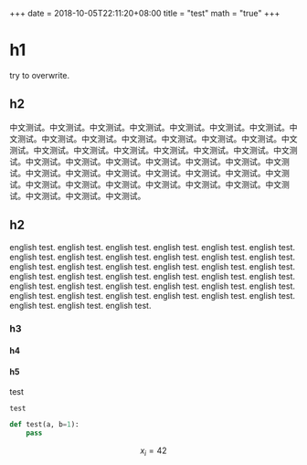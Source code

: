 +++ 
date = 2018-10-05T22:11:20+08:00
title = "test"
math = "true"
+++

# h1

try to overwrite.

## h2

中文测试。中文测试。中文测试。中文测试。中文测试。中文测试。中文测试。中文测试。中文测试。中文测试。中文测试。中文测试。中文测试。中文测试。中文测试。中文测试。中文测试。中文测试。中文测试。中文测试。中文测试。中文测试。中文测试。中文测试。中文测试。中文测试。中文测试。中文测试。中文测试。中文测试。中文测试。中文测试。中文测试。中文测试。中文测试。中文测试。中文测试。中文测试。中文测试。中文测试。中文测试。中文测试。中文测试。中文测试。中文测试。中文测试。

## h2

english test. english test. english test. english test. english test. english test. english test. english test. english test. english test. english test. english test. english test. english test. english test. english test. english test. english test. english test. english test. english test. english test. english test. english test. english test. english test. english test. english test. english test. english test. english test. english test. english test. english test. english test. english test. english test. english test. english test. 

### h3
#### h4
#### h5

test

`test`

```py
def test(a, b=1):
    pass
```

$$ x_i = 42 $$

